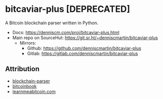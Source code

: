 
# bitcaviar-plus [DEPRECATED]

A Bitcoin blockchain parser written in Python.

-   Docs: <https://denniscm.com/proj/bitcaviar-plus.html>
-   Main repo on SourceHut: <https://git.sr.ht/~denniscmartin/bitcaviar-plus>
    -   Mirrors:
        -   Github: <https://github.com/denniscmartin/bitcaviar-plus>
        -   Gitlab: <https://gitlab.com/denniscmartin/bitcaviar-plus>


## Attribution

-   [blockchain-parser](https://github.com/ragestack/blockchain-parser/blob/master/blockchain-parser.py)
-   [bitcoinbook](https://github.com/bitcoinbook/bitcoinbook)
-   [learnmeabitcoin.com](https://learnmeabitcoin.com/)

